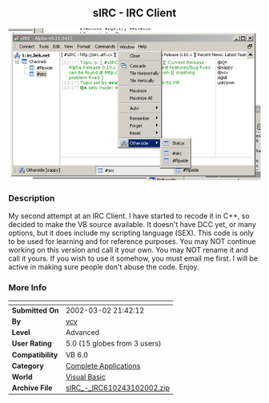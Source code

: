 ﻿<div align="center">

## sIRC \- IRC Client

<img src="PIC20023101637247174.gif">
</div>

### Description

My second attempt at an IRC Client. I have started to recode it in C++, so decided to make the VB source available. It doesn't have DCC yet, or many options, but it does include my scripting language (SEX). This code is only to be used for learning and for reference purposes. You may NOT continue working on this version and call it your own. You may NOT rename it and call it yours. If you wish to use it somehow, you must email me first. I will be active in making sure people don't abuse the code. Enjoy.
 
### More Info
 


<span>             |<span>
---                |---
**Submitted On**   |2002-03-02 21:42:12
**By**             |[vcv](https://github.com/Planet-Source-Code/PSCIndex/blob/master/ByAuthor/vcv.md)
**Level**          |Advanced
**User Rating**    |5.0 (15 globes from 3 users)
**Compatibility**  |VB 6\.0
**Category**       |[Complete Applications](https://github.com/Planet-Source-Code/PSCIndex/blob/master/ByCategory/complete-applications__1-27.md)
**World**          |[Visual Basic](https://github.com/Planet-Source-Code/PSCIndex/blob/master/ByWorld/visual-basic.md)
**Archive File**   |[sIRC\_\-\_IRC610243102002\.zip](https://github.com/Planet-Source-Code/vcv-sirc-irc-client__1-32554/archive/master.zip)








